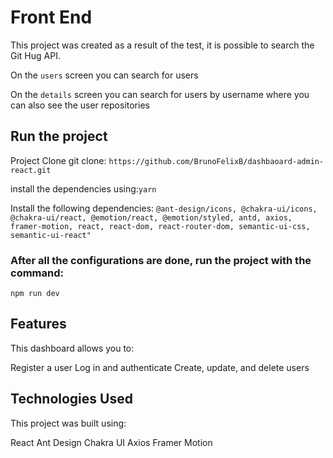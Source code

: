 # Front End

This project was created as a result of the test, it is possible to search the Git Hug API.

On the `users` screen you can search for users

On the `details` screen you can search for users by username where you can also see the user repositories

## Run the project

Project Clone git clone: `https://github.com/BrunoFelixB/dashbaoard-admin-react.git`

install the dependencies using:`yarn`

Install the following dependencies: `@ant-design/icons, @chakra-ui/icons, @chakra-ui/react, @emotion/react, @emotion/styled, antd, axios, framer-motion, react, react-dom, react-router-dom, semantic-ui-css, semantic-ui-react" `

### After all the configurations are done, run the project with the command:

`npm run dev`

## Features
This dashboard allows you to:

Register a user
Log in and authenticate
Create, update, and delete users

## Technologies Used

This project was built using:

React
Ant Design
Chakra UI
Axios
Framer Motion




